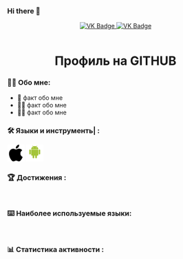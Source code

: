 ### Hi there 👋
<div id="badges" align ="center">
<a href= "https://vk.com/davio132">
 <img src = "https://img.shields.io/badge/VK-blue?style=for-the-badge&logo=VK&logoColor=white" alt="VK Badge"/>
</a>
<a href= "https://mail.google.com/mail/u/0/#inbox">
<img src = "https://img.shields.io/badge/EMAIL-red?style=for-the-badge&logo=Gmail&logoColor=white" alt="VK Badge"/>
</a>
</div>
<div id="view prof" align="center">
  <img src="https://komarev.com/ghpvc/?username=Davio1322&style=flat-square&color=blue" alt=""/>
</div>
<div id="hey there" align="center">
  <h1> Профиль на GITHUB </h1>
</div>

### :man_technologist: Обо мне: 
- :brain: факт обо мне
- :man_pilot: факт обо мне
- :biking_man: факт обо мне

### :hammer_and_wrench: Языки и инструменть| :

<div>
 <img src="https://github.com/devicons/devicon/blob/master/icons/apple/apple-original.svg" width="40" height="40"/>
 <img src= "https://github.com/devicons/devicon/blob/master/icons/android/android-original-wordmark.svg"width="40" height="40"/>
</div>

### :trophy: Достижения :

<div>
  <img src="https://github-profile-trophy.vercel.app/?username=Davio1322" alt=""/>
</div>

### :keyboard: Наиболее используемые языки: 

<div>
  <img src="https://github-readme-stats.vercel.app/api/top-langs/?username=Davio1322" alt=""/>
</div>

### :bar_chart: Статистика активности :
<div>
  <img src="https://github-readme-activity-graph.vercel.app/graph?username=Davio1322&theme=" alt=""/>
</div>


